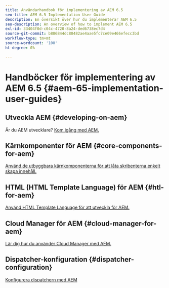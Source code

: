 ```yaml
---
title: Användarhandbok för implementering av AEM 6.5
seo-title: AEM 6.5 Implementation User Guide
description: En översikt över hur du implementerar AEM 6.5
seo-description: An overview of how to implement AEM 6.5
exl-id: 33404f0d-c04c-4720-8a24-ded6738ec7d4
source-git-commit: b886844dc80482ae4aae5fc7ce09e466efecc3bd
workflow-type: tm+mt
source-wordcount: '100'
ht-degree: 0%

---
```


# Handböcker för implementering av AEM 6.5 {#aem-65-implementation-user-guides}

## Utveckla AEM {#developing-on-aem}

Är du AEM utvecklare? [Kom igång med AEM.](/help/sites-developing/home.md)

## Kärnkomponenter för AEM {#core-components-for-aem}

[Använd de utbyggbara kärnkomponenterna för att låta skribenterna enkelt skapa innehåll.](https://experienceleague.adobe.com/docs/experience-manager-core-components/using/introduction.html)

## HTML (HTML Template Language) för AEM {#htl-for-aem}

[Använd HTML Template Language för att utveckla för AEM.](https://experienceleague.adobe.com/docs/experience-manager-htl/content/overview.html)

## Cloud Manager för AEM {#cloud-manager-for-aem}

[Lär dig hur du använder Cloud Manager med AEM.](https://experienceleague.adobe.com/docs/experience-manager-cloud-manager/content/introduction.html)

## Dispatcher-konfiguration {#dispatcher-configuration}

[Konfigurera dispatchern med AEM](https://experienceleague.adobe.com/docs/experience-manager-dispatcher/using/dispatcher.html)
